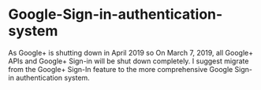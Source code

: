 # Google-Sign-in-authentication-system
As Google+ is shutting down in April 2019  so  On March 7, 2019, all Google+ APIs and Google+ Sign-in will be shut down completely.   I suggest migrate from the Google+ Sign-In feature to the more comprehensive Google Sign-in authentication system.  
